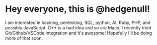 # Hey everyone, this is @hedgenull!

I am interested in hacking, pentesting, SQL, python, AI, Ruby, PHP, and possibly JavaScript.
C++ is a bad idea and so are Macs. I recently tried Git/Github/VSCode integration and it's awesome! Hopefully I'll be doing more of that soon.
